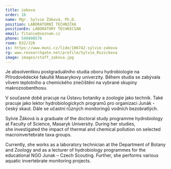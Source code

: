 ```yaml
---
title: zakova
order: 16
name: Mgr. Sylvie Žáková, Ph.D.
position: LABORATORNÍ TECHNIČKA
positionEn: LABORATORY TECHNICIAN
email: Titanie@seznam.cz
phone: 549498576
room: D32/326
is: https://www.muni.cz/lide/106742-sylvie-zakova
rg: www.researchgate.net/profile/Sylvie_Ruzickova
image: images/staff_zakova.jpg
---
```

<div class="cz">

Je absolventkou postgraduálního studia oboru hydrobiologie na Přírodovědecké fakultě Masarykovy univerzity. Během studia se zabývala vlivem teplotního a chemického znečištění na vybrané skupiny makrozoobenthosu.

V současné době pracuje na Ústavu botaniky a zoologie jako technik. Také pracuje jako lektor hydrobiologickych programů pro organizaci Junák - český skaut. Dále se učastní různých monitoringů vodních bezobratlých.

</div>

<div class="en">

Sylvie Žáková is a graduate of the doctoral study programme hydrobiology at Faculty of Science, Masaryk University. During her studies, she investigated the impact of thermal and chemical pollution on selected macroinvertebrate taxa groups.

Currently, she works as a laboratory technician at the Department of Botany and Zoology and as a lecturer of hydrobiology programmes for the educational NGO Junak – Czech Scouting. Further, she performs various aquatic invertebrate monitoring projects.

</div>
